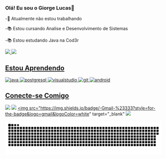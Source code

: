 ### Olá! Eu sou o Giorge Lucas👋
-🔭 Atualmente  não estou trabalhando

-📚 Estou cursando Analise e Desenvolvimento de Sistemas

-📚 Estou estudando Java na Cod3r

<div>
  <a href="https://github.com/GiorgeDev">
  <img height="160em" src="https://github-readme-stats.vercel.app/api?username=giorgedev&show_icons=true&theme=tokyonight&include_all_commits=true&count_private=true"/>
  <img height="160em" src="https://github-readme-stats.vercel.app/api/top-langs/?username=giorgedev&layout=compact&langs_count=7&theme=tokyonight"/>
</div>

## Estou Aprendendo
<img src="https://cdn.jsdelivr.net/gh/devicons/devicon/icons/java/java-original.svg" alt="java" width="60" height="60" style="max-width:100%;"></img>
<img src="https://cdn.jsdelivr.net/gh/devicons/devicon/icons/postgresql/postgresql-original.svg" alt="postgresql"  width="60" height="60" style="max-width:100%;">
<img src="https://cdn.jsdelivr.net/gh/devicons/devicon/icons/visualstudio/visualstudio-plain.svg" alt="visualstudio" width="60" height="60" style="max-width:100%;">
<img src="https://cdn.jsdelivr.net/gh/devicons/devicon/icons/git/git-plain.svg" alt="git" width="60" height="60" style="max-width:100%;">
<img src="https://cdn.jsdelivr.net/gh/devicons/devicon/icons/android/android-original.svg" alt="android" width="60" height="60" style="max-width:100%;">
</img>

## Conecte-se Comigo

<div>
  
  <a href="https://www.linkedin.com/in/giorge-lucas-695925187" target="_blank"><img src="https://img.shields.io/badge/-linkedIn-%230077B5?style=for-the-badge&logo=linkedin&logoColor=white" target="_blank"></a>
  <a href="https://www.instagram.com/giorgeclucas" target="_blank"><img src="https://img.shields.io/badge/-Instagram-%23E4405F?style=for-the-badge&logo=instagram&logoColor=white" target="_blank"></a>
  <a href="mailto:giorge.lucas94@gmail.com"><img src="https://img.shields.io/badge/-Gmail-%23333?style=for-the-badge&logo=gmail&logoColor=white" target="_blank"</a>
    <a href="https://discord.gg/pDbY76q8Qf" target="_blank"><img src="https://img.shields.io/badge/Discord-7289DA?style=for-the-badge&logo=discord&logoColor=white" target="_blank"></a> 
    
 
 ![Snake animation](https://github.com/GiorgeDev/GiorgeDev/blob/output/github-contribution-grid-snake.svg)
</div>






  



